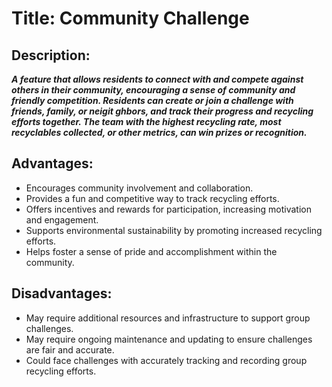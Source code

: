 # Title: Community Challenge

## Description: 

***A feature that allows residents to connect with and compete against others in their community, encouraging a sense of community and friendly competition. Residents can create or join a challenge with friends, family, or neigit ghbors, and track their progress and recycling efforts together. The team with the highest recycling rate, most recyclables collected, or other metrics, can win prizes or recognition.***

## Advantages:

* Encourages community involvement and collaboration.
* Provides a fun and competitive way to track recycling efforts.
* Offers incentives and rewards for participation, increasing motivation and engagement.
* Supports environmental sustainability by promoting increased recycling efforts.
* Helps foster a sense of pride and accomplishment within the community.

## Disadvantages:

* May require additional resources and infrastructure to support group challenges.
* May require ongoing maintenance and updating to ensure challenges are fair and accurate.
* Could face challenges with accurately tracking and recording group recycling efforts.
